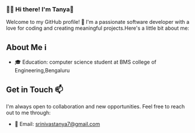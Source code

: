 ### 👩‍💻 Hi there! I'm Tanya👋
Welcome to my GitHub profile! 🎉 I'm a passionate software developer with a love for coding and creating meaningful projects.Here's a little bit about me:

## About Me ℹ️


- 🎓 Education: computer science student at BMS college of Engineering,Bengaluru

## Get in Touch 📫

I'm always open to collaboration and new opportunities. Feel free to reach out to me through:
- 📧 Email: srinivastanya7@gmail.com



<!--
**tanyas-codes/tanyas-codes** is a ✨ _special_ ✨ repository because its `README.md` (this file) appears on your GitHub profile.

Here are some ideas to get you started:
###


- 🔭 I’m currently working on ...
- 🌱 I’m currently learning ...
- 👯 I’m looking to collaborate on ...
- 🤔 I’m looking for help with ...
- 💬 Ask me about ...
- 📫 How to reach me: ...
- 😄 Pronouns: ...
- ⚡ Fun fact: ...
-->
